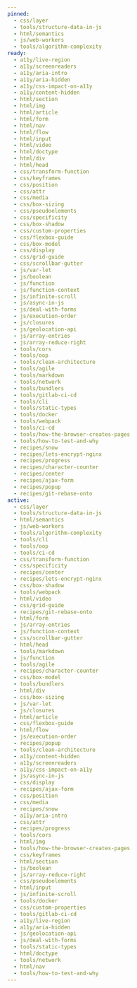 ```yaml
---
pinned:
  - css/layer
  - tools/structure-data-in-js
  - html/semantics
  - js/web-workers
  - tools/algorithm-complexity
ready:
  - a11y/live-region
  - a11y/screenreaders
  - a11y/aria-intro
  - a11y/aria-hidden
  - a11y/css-impact-on-a11y
  - a11y/content-hidden
  - html/section
  - html/img
  - html/article
  - html/form
  - html/nav
  - html/flow
  - html/input
  - html/video
  - html/doctype
  - html/div
  - html/head
  - css/transform-function
  - css/keyframes
  - css/position
  - css/attr
  - css/media
  - css/box-sizing
  - css/pseudoelements
  - css/specificity
  - css/box-shadow
  - css/custom-properties
  - css/flexbox-guide
  - css/box-model
  - css/display
  - css/grid-guide
  - css/scrollbar-gutter
  - js/var-let
  - js/boolean
  - js/function
  - js/function-context
  - js/infinite-scroll
  - js/async-in-js
  - js/deal-with-forms
  - js/execution-order
  - js/closures
  - js/geolocation-api
  - js/array-entries
  - js/array-reduce-right
  - tools/cors
  - tools/oop
  - tools/clean-architecture
  - tools/agile
  - tools/markdown
  - tools/network
  - tools/bundlers
  - tools/gitlab-ci-cd
  - tools/cli
  - tools/static-types
  - tools/docker
  - tools/webpack
  - tools/ci-cd
  - tools/how-the-browser-creates-pages
  - tools/how-to-test-and-why
  - recipes/snow
  - recipes/lets-encrypt-nginx
  - recipes/progress
  - recipes/character-counter
  - recipes/center
  - recipes/ajax-form
  - recipes/popup
  - recipes/git-rebase-onto
active:
  - css/layer
  - tools/structure-data-in-js
  - html/semantics
  - js/web-workers
  - tools/algorithm-complexity
  - tools/cli
  - tools/oop
  - tools/ci-cd
  - css/transform-function
  - css/specificity
  - recipes/center
  - recipes/lets-encrypt-nginx
  - css/box-shadow
  - tools/webpack
  - html/video
  - css/grid-guide
  - recipes/git-rebase-onto
  - html/form
  - js/array-entries
  - js/function-context
  - css/scrollbar-gutter
  - html/head
  - tools/markdown
  - js/function
  - tools/agile
  - recipes/character-counter
  - css/box-model
  - tools/bundlers
  - html/div
  - css/box-sizing
  - js/var-let
  - js/closures
  - html/article
  - css/flexbox-guide
  - html/flow
  - js/execution-order
  - recipes/popup
  - tools/clean-architecture
  - a11y/content-hidden
  - a11y/screenreaders
  - a11y/css-impact-on-a11y
  - js/async-in-js
  - css/display
  - recipes/ajax-form
  - css/position
  - css/media
  - recipes/snow
  - a11y/aria-intro
  - css/attr
  - recipes/progress
  - tools/cors
  - html/img
  - tools/how-the-browser-creates-pages
  - css/keyframes
  - html/section
  - js/boolean
  - js/array-reduce-right
  - css/pseudoelements
  - html/input
  - js/infinite-scroll
  - tools/docker
  - css/custom-properties
  - tools/gitlab-ci-cd
  - a11y/live-region
  - a11y/aria-hidden
  - js/geolocation-api
  - js/deal-with-forms
  - tools/static-types
  - html/doctype
  - tools/network
  - html/nav
  - tools/how-to-test-and-why
---
```


